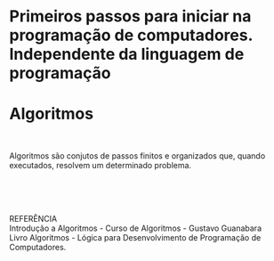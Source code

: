 <h1>Primeiros passos para iniciar na programação de computadores. Independente da linguagem de programação</h1>

<h1>Algoritmos</h1><br>
<p>Algoritmos são conjutos de passos finitos e organizados que, quando executados, resolvem um determinado problema.</p>

<br><br><br><p>REFERÊNCIA<br>
  Introdução a Algoritmos - Curso de Algoritmos - Gustavo Guanabara<br>
  Livro Algoritmos - Lógica para Desenvolvimento de Programação de Computadores.</p>
